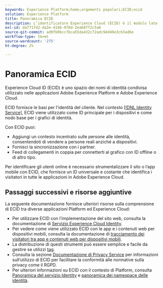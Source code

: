```yaml
---
keywords: Experience Platform;home;argomenti popolari;ECID;ecid
solution: Experience Platform
title: Panoramica ECID
description: L’identificatore Experience Cloud (ECID) è il modulo lato client che fornisce l’accesso alla gestione dell’identità, che fornisce tre funzioni principali.
exl-id: da7717d2-da2e-414b-978d-2eab8ff2c5a0
source-git-commit: ad9fb0bcc7bca55da432c72adc94d49e3c63ad6e
workflow-type: tm+mt
source-wordcount: '275'
ht-degree: 2%

---
```


# Panoramica ECID

Experience Cloud ID (ECID) è uno spazio dei nomi di identità condivisa utilizzato nelle applicazioni Adobe Experience Platform e Adobe Experience Cloud.

ECID fornisce le basi per l&#39;identità del cliente. Nel contesto [[!DNL Identity Service]](./home.md), ECID viene utilizzato come ID principale per i dispositivi e come nodo base per i grafici di identità.

Con ECID puoi:

* Aggiungi un contesto incentrato sulle persone alle identità, consentendoti di vendere a persone reali anziché a dispositivi.
* Fornisci la sincronizzazione con i partner.
* Feed di collegamenti in coppia per connetterti al grafico con ID offline o di altro tipo.

Per identificare gli utenti online è necessario strumentalizzare il sito o l’app mobile con ECID, che fornisce un ID universale e costante che identifica i visitatori in tutte le applicazioni in Adobe Experience Cloud.

## Passaggi successivi e risorse aggiuntive

La seguente documentazione fornisce ulteriori risorse sulla comprensione di ECID tra diverse applicazioni Platform ed Experience Cloud:

* Per utilizzare ECID con l’implementazione del sito web, consulta la documentazione di [Servizio Experience Cloud Identity](https://experienceleague.adobe.com/docs/id-service/using/home.html?lang=it).
* Per vedere come viene utilizzato ECID con le app e i contenuti web per dispositivi mobili, consulta la documentazione di [tracciamento dei visitatori tra app e contenuti web per dispositivi mobili](https://experienceleague.adobe.com/docs/mobile-services/ios/sdk-reference-ios/hybrid-app.html?lang=en#sdk-reference-ios).
* La distribuzione di questi strumenti può essere semplice e facile da gestire se utilizzi [tag](../tags/home.md).
* Consulta la sezione [Documentazione di Privacy Service](../privacy-service/identity-data.md) per informazioni sull’utilizzo di ECID per facilitare la conformità alle normative sulla privacy come il RGPD.
* Per ulteriori informazioni su ECID con il contesto di Platform, consulta [Panoramica del servizio Identity](./home.md) e [panoramica dei namespace delle identità](./namespaces.md).